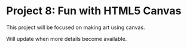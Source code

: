 <h1>Project 8: Fun with HTML5 Canvas</h1>
<p>This project will be focused on making art using canvas.</p>
<p>Will update when more details become available.</p>
